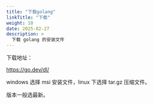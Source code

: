 ```yaml
---
title: "下载golang"
linkTitle: "下载"
weight: 10
date: 2025-02-27
description: >
  下载 golang 的安装文件
---
```



下载地址： 

https://go.dev/dl/

windows 选择 msi 安装文件，linux 下选择 tar.gz 压缩文件。

版本一般选最新。


